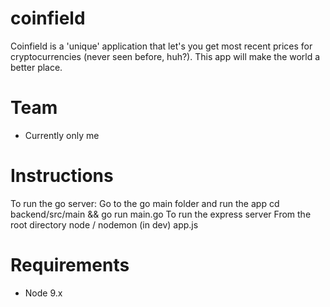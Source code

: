 # coinfield

Coinfield is a 'unique' application that let's you get most recent prices for cryptocurrencies (never seen before, huh?). This app will make the world a better place.

# Team
  - Currently only me

# Instructions

To run the go server:
  Go to the go main folder and run the app
    cd backend/src/main && go run main.go
To run the express server
  From the root directory
    node / nodemon (in dev) app.js

# Requirements

* Node 9.x 

